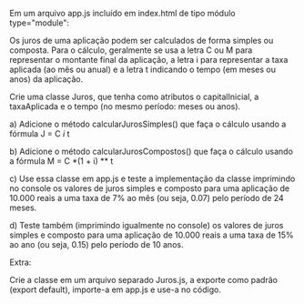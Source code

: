 Em um arquivo app.js incluído em index.html de tipo módulo type="module":

Os juros de uma aplicação podem ser calculados de forma simples ou composta.
Para o cálculo, geralmente se usa a letra C ou M para representar o montante final da aplicação, a letra i para representar a taxa aplicada (ao mês ou anual) e a letra t indicando o tempo (em meses ou anos) da aplicação.

Crie uma classe Juros, que tenha como atributos o capitalInicial, a taxaAplicada e o tempo (no mesmo período: meses ou anos).

a) Adicione o método calcularJurosSimples() que faça o cálculo usando a fórmula J = C  *i*  t

b) Adicione o método calcularJurosCompostos() que faça o cálculo usando a fórmula M = C  *(1 + i) ** t

c) Use essa classe em app.js e teste a implementação da classe imprimindo no console os valores de juros simples e composto para uma aplicação de 10.000 reais a uma taxa de 7% ao mês (ou seja, 0.07) pelo período de 24 meses.

d) Teste também (imprimindo igualmente no console) os valores de juros simples e composto para uma aplicação de 10.000 reais a uma taxa de 15% ao ano (ou seja, 0.15) pelo período de 10 anos.

Extra:

Crie a classe em um arquivo separado Juros.js, a exporte como padrão (export default), importe-a em app.js e use-a no código.